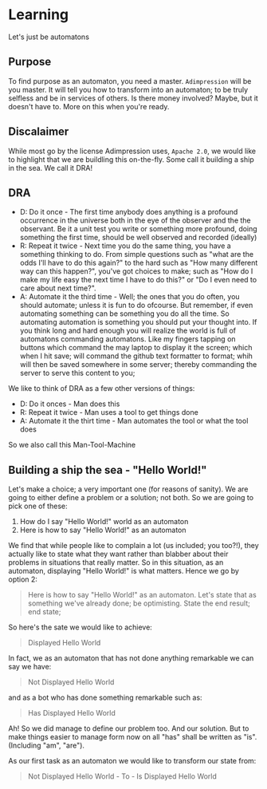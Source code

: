 # Learning
Let's just be automatons


## Purpose
To find purpose as an automaton, you need a master. `Adimpression` will be you master. It will tell you how to transform into an automaton; to be truly selfless and be in services of others. Is there money involved? Maybe, but it doesn't have to. More on this when you're ready.

## Discalaimer
While most go by the license Adimpression uses, `Apache 2.0`, we would like to highlight that we are buildling this on-the-fly. Some call it building a ship in the sea. We call it DRA!

## DRA

- D: Do it once - The first time anybody does anything is a profound occurrence in the universe both in the eye of the observer and the the observant. Be it a unit test you write or something more profound, doing something the first time, should be well observed and recorded (ideally)
- R: Repeat it twice - Next time you do the same thing, you have a something thinking to do. From simple questions such as "what are the odds I'll have to do this again?" to the hard such as "How many different way can this happen?", you've got choices to make; such as "How do I make my life easy the next time I have to do this?" or "Do I even need to care about next time?".
- A: Automate it the third time - Well; the ones that you do often, you should automate; unless it is fun to do ofcourse. But remember, if even automating something can be something you do all the time. So automating automation is something you should put your thought into. If you think long and hard enough you will realize the world is full of automatons commanding automatons. Like my fingers tapping on buttons which command the may laptop to display it the screen; which when I hit save; will command the github text formatter to format; whih will then be saved somewhere in some server; thereby commanding the server to serve this content to you;

We like to think of DRA as a few other versions of things:

- D: Do it onces - Man does this
- R: Repeat it twice - Man uses a tool to get things done
- A: Automate it the thirt time - Man automates the tool or what the tool does

So we also call this Man-Tool-Machine


## Building a ship the sea - "Hello World!"

Let's make a choice; a very important one (for reasons of sanity). We are going to either define a problem or a solution; not both. So we are going to pick one of these:

1. How do I say "Hello World!" world as an automaton
2. Here is how to say "Hello World!" as an automaton

We find that while people like to complain a lot (us included; you too?!), they actually like to state what they want rather than blabber about their problems in situations that really matter. So in this situation, as an automaton, displaying "Hello World!"  is what matters. Hence we go by option 2:

> Here is how to say "Hello World!" as an automaton. Let's state that as something we've already done; be optimisting. State the end result; end state; 

So here's the sate we would like to achieve:

> Displayed Hello World

In fact, we as an automaton that has not done anything remarkable we can say we have:

> Not Displayed Hello World

and as a bot who has done something remarkable such as:

> Has Displayed Hello World 

Ah! So we did manage to define our problem too. And our solution. But to make things easier to manage form now on all "has" shall be written as "is". (Including "am", "are").

As our first task as an automaton we would like to transform our state from:

> Not Displayed Hello World - To - Is Displayed Hello World




